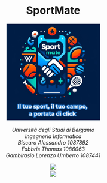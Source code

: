 <p>
       <h1 align="center">SportMate </h1> 
</p>

  <p align="center"  >
      <img src="Immagini/SportMate3MottoSmall.PNG" width="250" />   
 </p> 
 <p align="center"> <em> Università degli Studi di Bergamo <br/>
Ingegneria Informatica <br/>
Biscaro Alessandro 1087892 <br/>
Fabbris Thomas 1086063 <br/>
Gambirasio Lorenzo Umberto 1087441 <em/>
</p >

<p align="center">
       <img src="https://github.com/AlessandroBiscaro/SportMate/actions/workflows/SportMateDBLayerMaven.yml/badge.svg" />
       <br/>
       <img src="https://github.com/AlessandroBiscaro/SportMate/actions/workflows/SportMateBusinessLayerMaven.yaml/badge.svg" />
</p>


